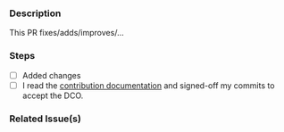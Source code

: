 <!--
SPDX-FileCopyrightText: 2020 The HedgeDoc developers (see AUTHORS file)

SPDX-License-Identifier: CC-BY-SA-4.0
-->

### Description
This PR fixes/adds/improves/...

### Steps

<!-- Please tick all steps this PR performs (if something is not necessary, please remove it) -->

- [ ] Added changes
- [ ] I read the [contribution documentation](https://github.com/hedgedoc/markdown-it-image-size/blob/main/CONTRIBUTING.md) and signed-off my commits to accept the DCO.

### Related Issue(s)
<!-- e.g #123 -->
